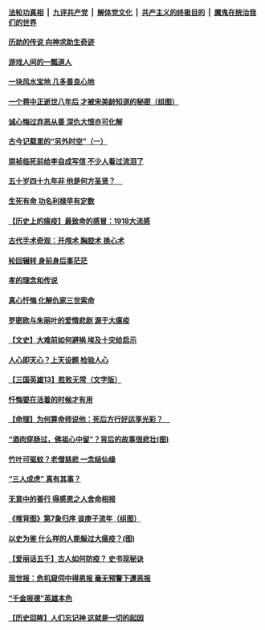 ####  [法轮功真相](../../../../basic/blob/master/README.md?t=04080401) &nbsp;|&nbsp; [九评共产党](../../../../9ping.md/blob/master/README.md?t=04080401) &nbsp;|&nbsp; [解体党文化](../../../../jtdwh.md/blob/master/README.md?t=04080401)  &nbsp;|&nbsp; [共产主义的终极目的](../../../../gczydzjmd.md/blob/master/README.md?t=04080401) &nbsp;|&nbsp; [魔鬼在统治我们的世界](../../../../mgztzwmdsj.md/blob/master/README.md?t=04080401) 

#### [历劫的传说 向神求助生奇迹](../pages/prog647/a102817642.md?t=04080401) 

#### [游戏人间的一瓢道人](../pages/prog647/a102816749.md?t=04080401) 

#### [一块风水宝地 几多善良心地](../pages/prog647/a102816742.md?t=04080401) 

#### [一个蒋中正逝世八年后 才被宋美龄知道的秘密（组图）](../pages/prog647/a102816314.md?t=04080401) 

#### [诚心悔过弃恶从善 深仇大恨亦可化解](../pages/prog647/a102816286.md?t=04080401) 

#### [古今记载里的“另外时空”（一）](../pages/prog647/a102816282.md?t=04080401) 

#### [崇祯临死前给李自成写信 不少人看过流泪了](../pages/prog647/a102815710.md?t=04080401) 

#### [五十岁四十九年非 他是何方圣贤？　](../pages/prog647/a102815704.md?t=04080401) 

#### [生死有命 功名利禄早有定数](../pages/prog647/a102815700.md?t=04080401) 

#### [【历史上的瘟疫】最致命的感冒：1918大流感](../pages/prog647/a102814813.md?t=04080401) 

#### [古代手术奇观：开颅术 胸腔术 换心术](../pages/prog647/a102814832.md?t=04080401) 

#### [轮回辗转 身前身后事茫茫](../pages/prog647/a102814823.md?t=04080401) 

#### [孝的理念和传说](../pages/prog647/a102814069.md?t=04080401) 

#### [真心忏悔 化解仇家三世索命](../pages/prog647/a102814052.md?t=04080401) 

#### [罗密欧与朱丽叶的爱情悲剧 源于大瘟疫](../pages/prog647/a102813354.md?t=04080401) 

#### [【文史】大难前如何避祸 埃及十灾给启示](../pages/prog647/a102813132.md?t=04080401) 

#### [人心即天心？上天设题 检验人心](../pages/prog647/a102813187.md?t=04080401) 

#### [【三国英雄13】胜败无常（文字版）](../pages/prog647/a102813122.md?t=04080401) 

#### [忏悔要在活着的时候才有用](../pages/prog647/a102812321.md?t=04080401) 

#### [【命理】为何算命师说他：死后方行好运享光彩？　](../pages/prog647/a102812317.md?t=04080401) 

#### [“酒肉穿肠过，佛祖心中留”？背后的故事很悲壮(图)](../pages/prog647/a102811505.md?t=04080401) 

#### [竹叶可驱蚊？老僧慈悲 一念结仙缘](../pages/prog647/a102811496.md?t=04080401) 

#### [“三人成虎” 真有其事？](../pages/prog647/a102810370.md?t=04080401) 

#### [无意中的善行 得感恩之人舍命相报](../pages/prog647/a102810324.md?t=04080401) 

#### [《推背图》第7象归序 谈庚子流年（组图）](../pages/prog647/a102809498.md?t=04080401) 

#### [以史为鉴 什么样的人能躲过大瘟疫？(图)](../pages/prog647/a102809493.md?t=04080401) 

#### [【爱丽话五千】古人如何防疫？ 史书现秘诀](../pages/prog647/a102809534.md?t=04080401) 

#### [现世报：危机窥伺中得恩报 毫无预警下遭恶报](../pages/prog647/a102808741.md?t=04080401) 

#### [“千金报德”英雄本色](../pages/prog647/a102808713.md?t=04080401) 

#### [【历史回眸】人们忘记神 这就是一切的起因](../pages/prog647/a102807860.md?t=04080401) 

